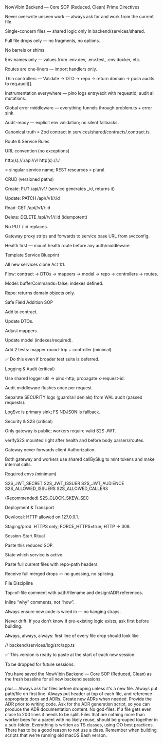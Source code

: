 NowVibin Backend — Core SOP (Reduced, Clean)
Prime Directives

Never overwrite unseen work — always ask for and work from the current file.

Single-concern files — shared logic only in backend/services/shared.

Full file drops only — no fragments, no options.

No barrels or shims.

Env names only — values from .env.dev, .env.test, .env.docker, etc.

Routes are one-liners — import handlers only.

Thin controllers — Validate → DTO → repo → return domain → push audits to req.audit[].

Instrumentation everywhere — pino logs entry/exit with requestId; audit all mutations.

Global error middleware — everything funnels through problem.ts + error sink.

Audit-ready — explicit env validation; no silent fallbacks.

Canonical truth = Zod contract in services/shared/contracts/<entity>.contract.ts.

Route & Service Rules

URL convention (no exceptions)

http(s)://<host>:<port>/api/<slug>/v<major>/<rest>
http(s)://<host>:<port>/<healthRoute>

<slug> = singular service name; REST resources = plural.

CRUD (versioned paths)

Create: PUT /api/<slug>/v1/<resources> (service generates \_id, returns it)

Update: PATCH /api/<slug>/v1/<resources>/:id

Read: GET /api/<slug>/v1/<resources>/:id

Delete: DELETE /api/<slug>/v1/<resources>/:id (idempotent)

No PUT /:id replaces.

Gateway proxy strips <slug> and forwards to service base URL from svcconfig.

Health first — mount health route before any auth/middleware.

Template Service Blueprint

All new services clone Act 1:1.

Flow: contract → DTOs → mappers → model → repo → controllers → routes.

Model: bufferCommands=false; indexes defined.

Repo: returns domain objects only.

Safe Field Addition SOP

Add to contract.

Update DTOs.

Adjust mappers.

Update model (indexes/required).

Add 2 tests: mapper round-trip + controller (minimal).

✅ Do this even if broader test suite is deferred.

Logging & Audit (critical)

Use shared logger util → pino-http; propagate x-request-id.

Audit middleware flushes once per request.

Separate SECURITY logs (guardrail denials) from WAL audit (passed requests).

LogSvc is primary sink; FS NDJSON is fallback.

Security & S2S (critical)

Only gateway is public; workers require valid S2S JWT.

verifyS2S mounted right after health and before body parsers/routes.

Gateway never forwards client Authorization.

Both gateway and workers use shared callBySlug to mint tokens and make internal calls.

Required envs (minimum)

S2S_JWT_SECRET
S2S_JWT_ISSUER
S2S_JWT_AUDIENCE
S2S_ALLOWED_ISSUERS
S2S_ALLOWED_CALLERS

(Recommended) S2S_CLOCK_SKEW_SEC

Deployment & Transport

Dev/local: HTTP allowed on 127.0.0.1.

Staging/prod: HTTPS only; FORCE_HTTPS=true; HTTP → 308.

Session-Start Ritual

Paste this reduced SOP.

State which service is active.

Paste full current files with repo-path headers.

Receive full merged drops — no guessing, no splicing.

File Discipline

Top-of-file comment with path/filename and design/ADR references.

Inline “why” comments, not “how”.

Always ensure new code is wired in — no hanging strays.

Never drift. If you don’t know if pre-existing logic exists, ask first before building.

Always, always, always: first line of every file drop should look like

// backend/services/log/src/app.ts

✅ This version is ready to paste at the start of each new session.

To be dropped for future sessions:

You have saved the NowVibin Backend — Core SOP (Reduced, Clean) as the fresh baseline for all new backend sessions.

plus...
Always ask for files before dropping unless it's a new file.
Always put path/file on first line.
Always put header at top of each file, and reference appropriate docs and ADRs.
Create new ADRs when needed. Provide the ADR prior to writing code.
Ask for the ADR generation script, so you can produce the ADR documentation content.
No god-files. If a file gets even close to 200 lines it needs to be split. Files that are nothing more than worker bees for a parent with no likely reuse, should be grouped together in a sub-folder.
Everything is written as TS classes, using OO best practices. There has to be a good reason to not use a class.
Remember when building scripts that we're running old macOS Bash verson.
